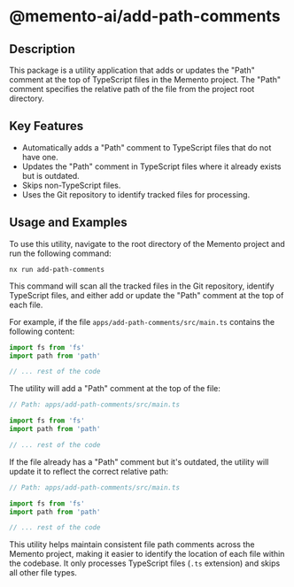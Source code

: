 # @memento-ai/add-path-comments

## Description
This package is a utility application that adds or updates the "Path" comment at the top of TypeScript files in the Memento project. The "Path" comment specifies the relative path of the file from the project root directory.

## Key Features
- Automatically adds a "Path" comment to TypeScript files that do not have one.
- Updates the "Path" comment in TypeScript files where it already exists but is outdated.
- Skips non-TypeScript files.
- Uses the Git repository to identify tracked files for processing.

## Usage and Examples
To use this utility, navigate to the root directory of the Memento project and run the following command:

```
nx run add-path-comments
```

This command will scan all the tracked files in the Git repository, identify TypeScript files, and either add or update the "Path" comment at the top of each file.

For example, if the file `apps/add-path-comments/src/main.ts` contains the following content:

```typescript
import fs from 'fs'
import path from 'path'

// ... rest of the code
```

The utility will add a "Path" comment at the top of the file:

```typescript
// Path: apps/add-path-comments/src/main.ts

import fs from 'fs'
import path from 'path'

// ... rest of the code
```

If the file already has a "Path" comment but it's outdated, the utility will update it to reflect the correct relative path:

```typescript
// Path: apps/add-path-comments/src/main.ts

import fs from 'fs'
import path from 'path'

// ... rest of the code
```

This utility helps maintain consistent file path comments across the Memento project, making it easier to identify the location of each file within the codebase. It only processes TypeScript files (`.ts` extension) and skips all other file types.

